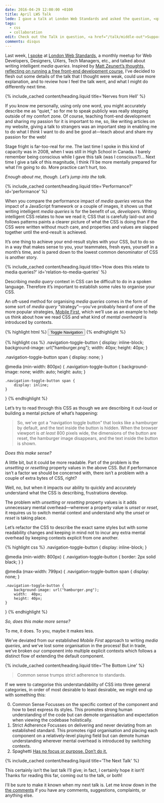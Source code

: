 ```yaml
---
date: 2016-04-29 12:00:00 +0100
title: April LWS Talk
lede: I gave a talk at London Web Standards and asked the question, <q>So how can we write media queries that are both consistent and succinct?</q>
tags:
  - css
  - collaboration
edit: Check out the Talk in question, <a href="/talk/middle-out">Supporting Middle-Out in CSS</a>.
comments: disqus
---
```


Last week, [I spoke](http://londonwebstandards.org/2016/04/lws-18-april-2016-animation-chats-lwsaniquery/) at [London Web Standards](http://londonwebstandards.org/), a monthly meetup for Web Developers, Designers, UXers, Tech Managers, etc., and talked about writing intelligent *media queries*. Inspired by [Matt Zeunert’s thoughts, reflecting on running a free front-end development course](http://www.mattzeunert.com/2016/01/13/running-a-free-front-end-development-course.html), I’ve decided to flesh out some details of the talk that I thought were weak, could use more explanation, and to review how I feel the talk went, and what I might do differently next time.


{% include_cached content/heading.liquid title='Nerves from Hell' %}

If you know me personally, using only one word, you might accurately describe me as <q>quiet,</q> so for me to speak publicly was really stepping outside of my comfort zone. Of course, teaching front-end development and sharing my passion for it is important to me, so, like writing articles on my website, giving a talk to strangers was an important step in enabling me to do what I *think* I want to do and be good at—teach about and share my passion for the web!

Stage fright is far-too-real for me. The last time I spoke in this kind of capacity was in 2008, when I was still in High School in <span class="canada">Canada</span>. I barely remember being conscious while I gave this talk (was I conscious?)… Next time I give a talk of this magnitude, I think I’ll be more mentally prepared for what I’m going to do. More practice can’t hurt, too.

*Enough about me, though. Let’s jump into the talk.*


{% include_cached content/heading.liquid title='Performance?' id='performance' %}

When you compare the performance impact of *media queries* versus the impact of a JavaScript framework or a couple of images, it shows us that writing intelligent *media queries* is for the benefit of *us*, *developers*. Writing intelligent CSS relates to how we read it; CSS that is carefully laid-out and follows patterns paints a clearer picture of what the CSS is doing than if the CSS were written without much care, and properties and values are slapped together until the end-result is achieved.

It’s one thing to achieve your end-result styles with your CSS, but to do so in a way that makes sense to you, your teammates, fresh eyes, yourself in a month’s time, and is pared down to the lowest common denominator of CSS is another story.


{% include_cached content/heading.liquid title='How does this relate to media queries?' id='relation-to-media-queries' %}

Describing *media query* context in CSS can be difficult to do in a spoken language. Therefore it’s important to establish some rules to organise your CSS.

An oft-used method for organising *media queries* comes in the form of some sort of *media query* <q>strategy</q>—you’ve probably heard of one of the more popular strategies, [Mobile First](http://zurb.com/word/mobile-first "Mobile First on ZURB Word Library"), which we’ll use as an example to help us think about how we read CSS and what kind of *mental overheard* is introduced by contexts.

{% highlight html %}
<button class="navigation-toggle-button">
    <span>Toggle Navigation</span>
</button>
{% endhighlight %}

{% highlight css %}
.navigation-toggle-button {
    display: inline-block;
    background-image: url("hamburger.png");
    width:  40px;
    height: 40px;
}

.navigation-toggle-button span {
    display: none;
}

@media (min-width: 800px) {
    .navigation-toggle-button {
        background-image: none;
        width:  auto;
        height: auto;
    }

    .navigation-toggle-button span {
        display: inline;
    }
}
{% endhighlight %}

Let’s try to read through this CSS as though we are describing it out-loud or building a mental picture of what’s happening:

> So, we’ve got a <q>navigation toggle button</q> that looks like a hamburger by default, and the text inside the button is hidden. When the browser viewport is *at least* 800 pixels wide, the dimensions of the button are reset, the hamburger image disappears, and the text inside the button is shown.

*Does this make sense?*

A little bit, but it could be more readable. Part of the problem is the *unsetting* or *resetting* property values in the above CSS. But if performance isn’t a factor we should be concerned with, there isn’t a problem with a couple of extra bytes of CSS, right?

Well, no, but when it impacts our ability to quickly and accurately understand what the CSS is describing, frustrations develop.

The problem with *unsetting* or *resetting* property values is it adds unnecessary mental overhead—wherever a property value is *unset* or *reset*, it requires us to switch mental context and understand why the *unset* or *reset* is taking place.

Let’s refactor the CSS to describe the exact same styles but with some readability changes and keeping in mind not to incur any extra mental overhead by keeping contexts explicit from one another.

{% highlight css %}
.navigation-toggle-button {
    display: inline-block;
}

@media (min-width: 800px) {
    .navigation-toggle-button {
        border: 2px solid black;
    }
}

@media (max-width: 799px) {
    .navigation-toggle-button span {
        display: none;
    }

    .navigation-toggle-button {
        background-image: url("hamburger.png");
        width:  40px;
        height: 40px;
    }
}
{% endhighlight %}

*So, does this make more sense?*

To me, it does. To you, maybe it makes less.

We’ve deviated from our established *Mobile First* approach to writing *media queries*, and we’ve lost some organisation in the process! But in trade, we’ve broken our component into multiple explicit contexts which follows a distinct flow of extending the default component.


{% include_cached content/heading.liquid title='The Bottom Line' %}

> Common sense trumps strict adherence to standards.

If we were to categorise this understandability of CSS into three general categories, in order of most desirable to least desirable, we might end up with something this:

0. Common Sense
  Focusses on the specific context of the component and how to best express its styles. This promotes strong human understanding of the code but can demote organisation and expectation when viewing the codebase holistically.
0. Strict Adherence
  Focusses on delivering and never deviating from an established standard. This promotes rigid organisation and placing each component on a relatively-level playing field but can demote human understanding wherever mental overhead is introduced by switching contexts.
0. Spaghetti
  [Has no focus or purpose. Don’t do it.](https://en.wikipedia.org/wiki/Spaghetti_code "Spaghetti Code on Wikipedia")


{% include_cached content/heading.liquid title='The Next Talk' %}

This certainly isn’t the last talk I’ll give; in fact, I certainly hope it isn’t! Thanks for reading this far, coming out to the talk, or both!

I’ll be sure to make it known when my next talk is. Let me know down in the [the comments](#comments) if you have any comments, suggestions, complaints, or anything else.
